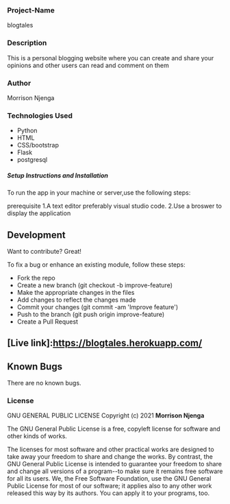 ### Project-Name
blogtales
### Description
This is a personal blogging website where you can create and share your opinions and other users can read and comment on them



### Author
Morrison Njenga


### Technologies Used

- Python
- HTML
- CSS/bootstrap
- Flask
- postgresql




##### Setup Instructions and Installation

To run the app in your machine or server,use the following steps:

prerequisite
1.A text editor preferably visual studio code.
2.Use a broswer to display the application




## Development

Want to contribute? Great!

To fix a bug or enhance an existing module, follow these steps:
- Fork the repo
- Create a new branch (git checkout -b improve-feature)
- Make the appropriate changes in the files
- Add changes to reflect the changes made
- Commit your changes (git commit -am 'Improve feature')
- Push to the branch (git push origin improve-feature)
- Create a Pull Request
## [Live link]:https://blogtales.herokuapp.com/
## Known Bugs

There are no known bugs.
### License

 GNU GENERAL PUBLIC LICENSE
Copyright (c) 2021 **Morrison Njenga**

 The GNU General Public License is a free, copyleft license for
software and other kinds of works.

  The licenses for most software and other practical works are designed
to take away your freedom to share and change the works.  By contrast,
the GNU General Public License is intended to guarantee your freedom to
share and change all versions of a program--to make sure it remains free
software for all its users.  We, the Free Software Foundation, use the
GNU General Public License for most of our software; it applies also to
any other work released this way by its authors.  You can apply it to
your programs, too.